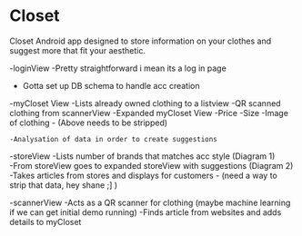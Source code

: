 # Closet
Closet Android app designed to store information on your clothes and suggest more that fit your aesthetic.



-loginView 
   -Pretty straightforward i mean its a log in page
   - Gotta set up DB schema to handle acc creation
   

-myCloset View 
    -Lists already owned clothing to a listview
    -QR scanned clothing from scannerView
    -Expanded myCloset View
        -Price
        -Size 
        -Image of clothing
        - (Above needs to be stripped) 
        
    -Analysation of data in order to create suggestions
    
-storeView
    -Lists number of brands that matches acc style (Diagram 1)  
        -From storeView goes to expanded storeView with suggestions (Diagram 2) 
        -Takes articles from stores and displays for customers 
        - (need a way to strip that data, hey shane ;] ) 
        
-scannerView 
    -Acts as a QR scanner for clothing (maybe machine learning if we can get initial demo running) 
    -Finds article from websites and adds details to myCloset
